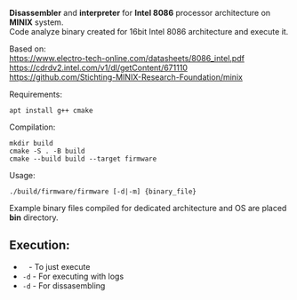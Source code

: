 **Disassembler** and **interpreter** for **Intel 8086** processor architecture on **MINIX** system. <br>
Code analyze binary created for 16bit Intel 8086 architecture and execute it. 

Based on:<br>
https://www.electro-tech-online.com/datasheets/8086_intel.pdf <br>
https://cdrdv2.intel.com/v1/dl/getContent/671110  <br>
https://github.com/Stichting-MINIX-Research-Foundation/minix

Requirements:
```
apt install g++ cmake
```
Compilation:
```
mkdir build
cmake -S . -B build
cmake --build build --target firmware
```
Usage:
```
./build/firmware/firmware [-d|-m] {binary_file}
```
Example binary files compiled for dedicated architecture and OS are placed **bin** directory.

<h2>Execution:</h2>

- ` ` - To just execute
- `-d` - For executing with logs
- `-d` - For dissasembling 
